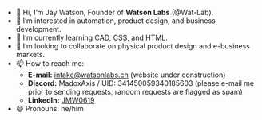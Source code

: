 - 👋 Hi, I’m Jay Watson, Founder of **Watson Labs** (@Wat-Lab).
- 👀 I’m interested in automation, product design, and business development.
- 🌱 I’m currently learning CAD, CSS, and HTML.
- 💞️ I’m looking to collaborate on physical product design and e-business markets.
- 📫 How to reach me:
    - **E-mail:** intake@watsonlabs.ch (website under construction)
    - **Discord:** MadoxAxis / UID: 341450059340185603 (please e-mail me prior to sending requests, random requests are flagged as spam)
    - **LinkedIn:** [JMW0619](https://www.linkedin.com/in/jmw0619/)
- 😄 Pronouns: he/him

<!---
Wat-Lab/Wat-Lab is a ✨ special ✨ repository because its `README.md` (this file) appears on your GitHub profile.
You can click the Preview link to take a look at your changes.
--->
